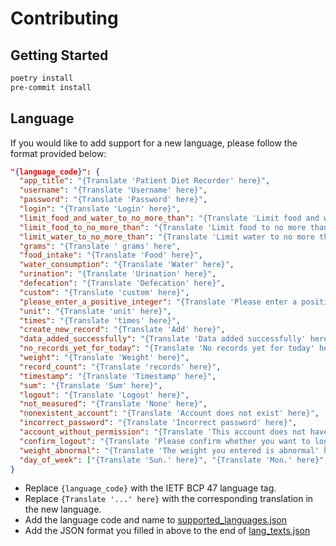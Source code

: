 # Contributing

## Getting Started

```bash
poetry install
pre-commit install
```

## Language

If you would like to add support for a new language, please follow the format
provided below:

```json
"{language_code}": {
  "app_title": "{Translate 'Patient Diet Recorder' here}",
  "username": "{Translate 'Username' here}",
  "password": "{Translate 'Password' here}",
  "login": "{Translate 'Login' here}",
  "limit_food_and_water_to_no_more_than": "{Translate 'Limit food and water to no more than ' here",
  "limit_food_to_no_more_than": "{Translate 'Limit food to no more than ' here",
  "limit_water_to_no_more_than": "{Translate 'Limit water to no more than ' here",
  "grams": "{Translate ' grams' here",
  "food_intake": "{Translate 'Food' here}",
  "water_consumption": "{Translate 'Water' here}",
  "urination": "{Translate 'Urination' here}",
  "defecation": "{Translate 'Defecation' here}",
  "custom": "{Translate 'custom' here}",
  "please_enter_a_positive_integer": "{Translate 'Please enter a positive integer' here}",
  "unit": "{Translate 'unit' here}",
  "times": "{Translate 'times' here}",
  "create_new_record": "{Translate 'Add' here}",
  "data_added_successfully": "{Translate 'Data added successfully' here}",
  "no_records_yet_for_today": "{Translate 'No records yet for today' here}",
  "weight": "{Translate 'Weight' here}",
  "record_count": "{Translate 'records' here}",
  "timestamp": "{Translate 'Timestamp' here}",
  "sum": "{Translate 'Sum' here}",
  "logout": "{Translate 'Logout' here}",
  "not_measured": "{Translate 'None' here}",
  "nonexistent_account": "{Translate 'Account does not exist' here}",
  "incorrect_password": "{Translate 'Incorrect password' here}",
  "account_without_permission": "{Translate 'This account does not have permission to use this page' here}",
  "confirm_logout": "{Translate 'Please confirm whether you want to log out' here}",
  "weight_abnormal": "{Translate 'The weight you entered is abnormal' here}",
  "day_of_week": ["{Translate 'Sun.' here}", "{Translate 'Mon.' here}", "{Translate 'Tue.' here}", "{Translate 'Wed.' here}", "{Translate 'Thu.' here}", "{Translate 'Fri.' here}", "{Translate 'Sat.' here}"]
}
```

- Replace `{language_code}` with the IETF BCP 47 language tag.
- Replace `{Translate '...' here}` with the corresponding translation in the new
  language.
- Add the language code and name to
  [supported_languages.json](https://github.com/LifeAdventurer/patient-intake-output-recorder/blob/main/patient/supported_languages.json)
- Add the JSON format you filled in above to the end of
  [lang_texts.json](https://github.com/LifeAdventurer/patient-intake-output-recorder/blob/main/patient/lang_texts.json)

